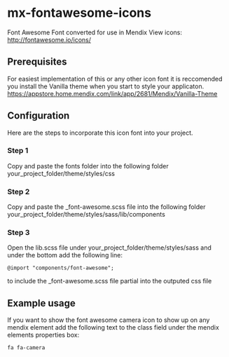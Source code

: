 # mx-fontawesome-icons
Font Awesome Font converted for use in Mendix
View icons: http://fontawesome.io/icons/

## Prerequisites
For easiest implementation of this or any other icon font it is reccomended you install the Vanilla theme when you start to style your applicaton.
https://appstore.home.mendix.com/link/app/2681/Mendix/Vanilla-Theme

## Configuration
Here are the steps to incorporate this icon font into your project. 

### Step 1
Copy and paste the fonts folder into the following folder 
your_project_folder/theme/styles/css
### Step 2
Copy and paste the _font-awesome.scss file into the following folder your_project_folder/theme/styles/sass/lib/components
### Step 3
Open the lib.scss file under your_project_folder/theme/styles/sass and under the bottom add the following line:
```
@import "components/font-awesome";
```
to include the _font-awesome.scss file partial into the outputed css file

## Example usage
If you want to show the font awesome camera icon to show up on any mendix element add the following text to the class field under the mendix elements properties box: 
```
fa fa-camera
```